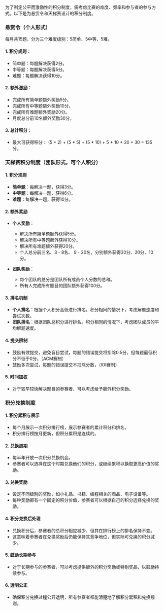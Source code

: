 为了制定公平而激励性的积分制度，需考虑比赛的难度、频率和参与者的参与方式。以下是为悬赏令和天梯赛设计的积分制度。


### 悬赏令（个人形式）

每月共15题，分为三个难度级别：5简单、5中等、5难。

#### 1. 积分规则：
   - 简单题：每题解决获得2分。
   - 中等题：每题解决获得5分。
   - 难题：每题解决获得10分。

#### 2. 额外激励：
   - 完成所有简单题额外奖励5分。
   - 完成所有中等题额外奖励10分。
   - 完成所有难题额外奖励20分。
   - 月度总分前10名额外奖励30分。

#### 3. 总计积分：
   - 最大可获得积分： (5 * 2) + (5 * 5) + (5 * 10) + 5 + 10 + 20 + 30 = 135分。




### 天梯赛积分制度（团队形式，可个人积分）

#### 1. 积分规则
- **简单题**：每解决一题，获得3分。
- **中等题**：每解决一题，获得6分。
- **难题**：每解决一题，获得10分。

#### 2. 额外奖励
- **个人奖励**：
  - 解决所有简单题额外获得5分。
  - 解决所有中等题额外获得10分。
  - 解决所有难题额外获得20分。
  - 个人总分前三名、3 - 8名、 9 - 20名，分别额外获得30分、20分、10分。

- **团队奖励**：
  - 每个团队的总分是团队所有成员个人分数的总和。
  - 所有人完成所有题目的团队额外获得100分。

#### 3. 排名机制
- **个人排名**：根据个人积分高低进行排名。积分相同的情况下，考虑解题速度和尝试次数。
- **团队排名**：根据团队总积分进行排名。积分相同的情况下，考虑团队成员的平均解题速度。

#### 4. 提交限制
- 鼓励有效提交，避免盲目尝试，每题的错误提交将扣除0.5分，但每题最低积分不低于0分。（ACM赛制）
- 鼓励多次尝试，每题的错误提交不扣除分数，（IOI赛制）

#### 5. 时间加权
- 对于较早较快解决题目的参赛者，可以考虑给予额外积分奖励。




### 积分兑换制度

#### 1. 积分累积与展示
   - 每个月展示一次积分排行榜，展示参赛者的累计积分和排名。
   - 积分排行榜按月更新，但积分累积是连续的。

#### 2. 兑换周期
   - 每半年开放一次积分兑换机会。
   - 参赛者可以选择在这个时期兑换他们的积分，或继续累积以换取更高价值的奖励。

#### 3. 兑换奖励
   - 设定不同级别的奖励，如小礼品、书籍、编程相关的商品、电子设备等。
   - 每种奖励都有一个固定的积分价值，参赛者可以根据自己的积分选择兑换的奖励。

#### 4. 积分兑换后处理
   - 兑换积分后，参赛者的总积分相应减少，但其在排行榜上的排名保持不变。
   - 这意味着参赛者在兑换奖励后仍能保持其竞争地位，但实际可兑换的积分减少。

#### 5. 鼓励长期参与
   - 对于长期参与的参赛者，可以考虑提供额外的积分奖励或特别奖品，以鼓励持续参与。

#### 6. 透明公正
   - 确保积分兑换过程公开透明，所有参赛者都能清楚地了解积分累积和兑换规则。
